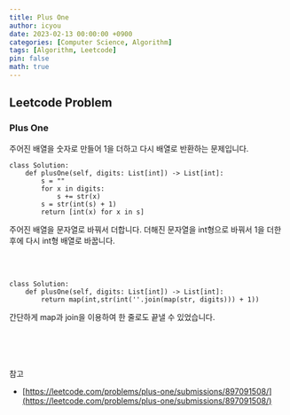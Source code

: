 ```yaml
---
title: Plus One
author: icyou
date: 2023-02-13 00:00:00 +0900
categories: [Computer Science, Algorithm]
tags: [Algorithm, Leetcode]
pin: false
math: true
---
```


## Leetcode Problem

### Plus One
주어진 배열을 숫자로 만들어 1을 더하고 다시 배열로 반환하는 문제입니다.

```
class Solution:
    def plusOne(self, digits: List[int]) -> List[int]:
        s = ""
        for x in digits:
            s += str(x)
        s = str(int(s) + 1)
        return [int(x) for x in s]
```
주어진 배열을 문자열로 바꿔서 더합니다. 더해진 문자열을 int형으로 바꿔서 1을 더한 후에 다시 int형 배열로 바꿉니다.

<br/><br/>
```
class Solution:
    def plusOne(self, digits: List[int]) -> List[int]:
        return map(int,str(int(''.join(map(str, digits))) + 1))
```
간단하게 map과 join을 이용하여 한 줄로도 끝낼 수 있었습니다.  

<br/><br/><br/><br/>
참고 
- [https://leetcode.com/problems/plus-one/submissions/897091508/](https://leetcode.com/problems/plus-one/submissions/897091508/)